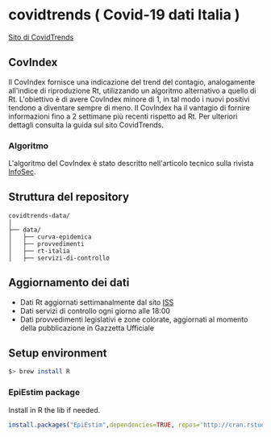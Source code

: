 # **covidtrends ( Covid-19 dati Italia )**

[Sito di CovidTrends](https://covidtrends.com)

## CovIndex

Il CovIndex fornisce una indicazione del trend del contagio, analogamente all'indice di riproduzione Rt, utilizzando un algoritmo alternativo a quello di Rt.
L'obiettivo è di avere CovIndex minore di 1, in tal modo i nuovi positivi tendono a diventare sempre di meno. Il CovIndex ha il vantagio di fornire informazioni fino a 2 settimane più recenti rispetto ad Rt. Per ulteriori dettagli consulta la guida sul sito CovidTrends.

### Algoritmo

L'algoritmo del CovIndex è stato descritto nell'articolo tecnico sulla rivista [InfoSec](https://www.infosec.news/2020/12/09/news/speciale-coronavirus/covindex-predizioni-pandemiche/).

## Struttura del repository

```text
covidtrends-data/
│
├── data/
│   ├── curva-epidemica
│   ├── provvedimenti
│   ├── rt-italia
│   ├── servizi-di-controllo
```

## Aggiornamento dei dati

* Dati Rt aggiornati settimanalmente dal sito [ISS](https://www.epicentro.iss.it/coronavirus/sars-cov-2-dashboard)
* Dati servizi di controllo ogni giorno alle 18:00
* Dati provvedimenti legislativi e zone colorate, aggiornati al momento della pubblicazione in Gazzetta Ufficiale

## Setup environment

```bash
$> brew install R
```

### EpiEstim package

Install in R the lib if needed.

```R
install.packages("EpiEstim",dependencies=TRUE, repos='http://cran.rstudio.com/')
```

